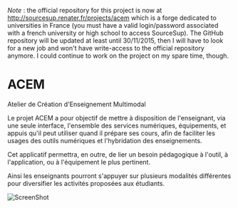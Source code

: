 *Note* : the official repository for this project is now at http://sourcesup.renater.fr/projects/acem which is a forge dedicated to universities in France (you must have a valid login/password associated with a french university or high school to access SourceSup). The GitHub repository will be updated at least until 30/11/2015, then I will have to look for a new job and won't have write-access to the official repository anymore. I could continue to work on the project on my spare time, though.

ACEM
====

Atelier de Création d'Enseignement Multimodal

Le projet ACEM a pour objectif de mettre à disposition de l'enseignant, via une seule interface, l'ensemble des services numériques, équipements, et appuis qu'il peut utiliser quand il prépare ses cours, afin de faciliter les usages des outils numériques et l'hybridation des enseignements.

Cet applicatif permettra, en outre, de lier un besoin pédagogique à l'outil, à l'application, ou à l'équipement le plus pertinent.

Ainsi les enseignants pourront s'appuyer sur plusieurs modalités différentes pour diversifier les activités proposées aux étudiants.

![ScreenShot](https://raw.github.com/gcolbert/ACEM/master/ACEM-web-jsf-servlet/src/main/webapp/resources/images/ACEM-circular-explanation.png)

